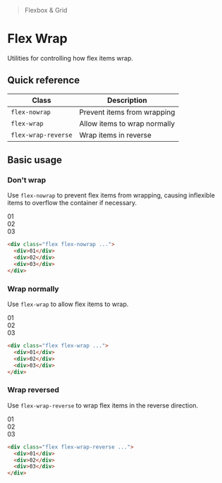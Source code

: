 <script setup>
const exampleClasses = 'p-24 rounded font-ex flex items-center justify-center'
</script>

> Flexbox & Grid

# Flex Wrap
Utilities for controlling how flex items wrap.

## Quick reference

| Class               | Description                  |
| ------------------- | ---------------------------- |
| `flex-nowrap`       | Prevent items from wrapping  |
| `flex-wrap`         | Allow items to wrap normally |
| `flex-wrap-reverse` | Wrap items in reverse        |

## Basic usage
### Don't wrap
Use `flex-nowrap` to prevent flex items from wrapping, causing inflexible items to overflow the container if necessary.

<container class="overflow-auto">
  <box class="flex flex-nowrap gap-16">
    <div class="w-2/5 flex-none bg-sky-500" :class="exampleClasses">01</div>
    <div class="w-2/5 flex-none bg-sky-500" :class="exampleClasses">02</div>
    <div class="w-2/5 flex-none bg-sky-500" :class="exampleClasses">03</div>
  </box>
</container>

```html
<div class="flex flex-nowrap ...">
  <div>01</div>
  <div>02</div>
  <div>03</div>
</div>
```

### Wrap normally
Use `flex-wrap` to allow flex items to wrap.

<container>
  <box class="flex flex-wrap gap-16">
    <div class="w-2/5 flex-none bg-indigo-500" :class="exampleClasses">01</div>
    <div class="w-2/5 flex-none bg-indigo-500" :class="exampleClasses">02</div>
    <div class="w-2/5 flex-none bg-indigo-500" :class="exampleClasses">03</div>
  </box>
</container>

```html
<div class="flex flex-wrap ...">
  <div>01</div>
  <div>02</div>
  <div>03</div>
</div>
```

### Wrap reversed
Use `flex-wrap-reverse` to wrap flex items in the reverse direction.

<container>
  <box class="flex flex-wrap-reverse gap-16">
    <div class="w-2/5 flex-none bg-fuchsia-500" :class="exampleClasses">01</div>
    <div class="w-2/5 flex-none bg-fuchsia-500" :class="exampleClasses">02</div>
    <div class="w-2/5 flex-none bg-fuchsia-500" :class="exampleClasses">03</div>
  </box>
</container>

```html
<div class="flex flex-wrap-reverse ...">
  <div>01</div>
  <div>02</div>
  <div>03</div>
</div>
```
